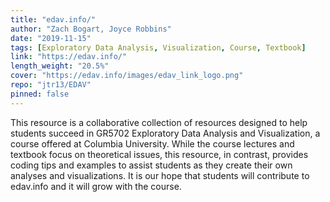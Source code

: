```yaml
---
title: "edav.info/"
author: "Zach Bogart, Joyce Robbins"
date: "2019-11-15"
tags: [Exploratory Data Analysis, Visualization, Course, Textbook]
link: "https://edav.info/"
length_weight: "20.5%"
cover: "https://edav.info/images/edav_link_logo.png"
repo: "jtr13/EDAV"
pinned: false
---
```


This resource is a collaborative collection of resources designed to help students succeed in GR5702 Exploratory Data Analysis and Visualization, a course offered at Columbia University. While the course lectures and textbook focus on theoretical issues, this resource, in contrast, provides coding tips and examples to assist students as they create their own analyses and visualizations. It is our hope that students will contribute to edav.info and it will grow with the course.

